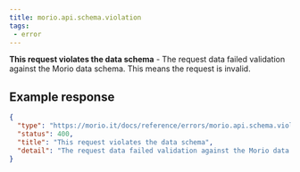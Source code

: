```yaml
---
title: morio.api.schema.violation
tags: 
 - error
---
```



<!-- MORIO_AUTO_GENERATED_CONTENT_STARTS - Manual changes made below will be overwritten -->
__This request violates the data schema__ - The request data failed validation against the Morio data schema. This means the request is invalid.
<!-- MORIO_AUTO_GENERATED_CONTENT_ENDS - Manual changes made above will be overwritten -->


<!-- MORIO_AUTO_GENERATED_CONTENT_STARTS - Manual changes made below will be overwritten -->
## Example response

```json
{
  "type": "https://morio.it/docs/reference/errors/morio.api.schema.violation",
  "status": 400,
  "title": "This request violates the data schema",
  "detail": "The request data failed validation against the Morio data schema. This means the request is invalid."
}
```
<!-- MORIO_AUTO_GENERATED_CONTENT_ENDS - Manual changes made above will be overwritten -->
